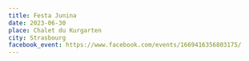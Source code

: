 ```yaml
---
title: Festa Junina
date: 2023-06-30
place: Chalet du Kurgarten
city: Strasbourg
facebook_event: https://www.facebook.com/events/1669416356803175/
---
```

